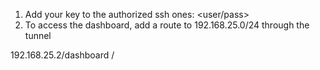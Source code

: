1. Add your key to the authorized ssh ones: <IP> <user/pass>
2. To access the dashboard, add a route to 192.168.25.0/24 through the tunnel

192.168.25.2/dashboard
<admin>/<pass>
